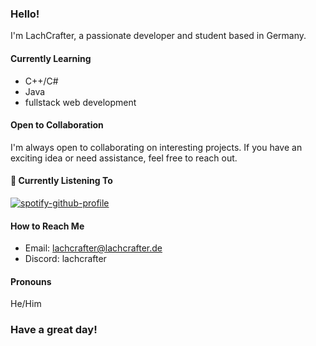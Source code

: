 ### Hello! 

I'm LachCrafter, a passionate developer and student based in Germany.

#### Currently Learning
- C++/C#
- Java
- fullstack web development

#### Open to Collaboration
I'm always open to collaborating on interesting projects. If you have an exciting idea or need assistance, feel free to reach out.

#### 🎵 Currently Listening To
[![spotify-github-profile](https://spotify-github-profile.vercel.app/api/view?uid=313nmwumgcxawim23nzjpcv6zjxq&cover_image=true&theme=natemoo-re&show_offline=true&background_color=121212&interchange=true&bar_color=ff0000&bar_color_cover=false)](https://spotify-github-profile.vercel.app/api/view?uid=313nmwumgcxawim23nzjpcv6zjxq&redirect=true)

#### How to Reach Me
- Email: lachcrafter@lachcrafter.de
- Discord: lachcrafter

#### Pronouns
He/Him


### Have a great day!
